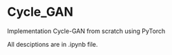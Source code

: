 # Cycle_GAN
Implementation Cycle-GAN from scratch using PyTorch

All desciptions are in .ipynb file.

